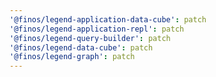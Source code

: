 ```yaml
---
'@finos/legend-application-data-cube': patch
'@finos/legend-application-repl': patch
'@finos/legend-query-builder': patch
'@finos/legend-data-cube': patch
'@finos/legend-graph': patch
---
```

